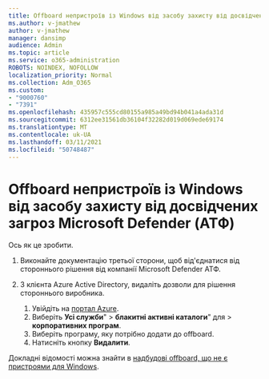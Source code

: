 ```yaml
---
title: Offboard непристроїв із Windows від засобу захисту від досвідчених загроз Microsoft Defender (АТФ)
ms.author: v-jmathew
author: v-jmathew
manager: dansimp
audience: Admin
ms.topic: article
ms.service: o365-administration
ROBOTS: NOINDEX, NOFOLLOW
localization_priority: Normal
ms.collection: Adm_O365
ms.custom:
- "9000760"
- "7391"
ms.openlocfilehash: 435957c555cd80155a985a49bd94b041a4ada31d
ms.sourcegitcommit: 6312ee31561db36104f32282d019d069ede69174
ms.translationtype: MT
ms.contentlocale: uk-UA
ms.lasthandoff: 03/11/2021
ms.locfileid: "50748487"
---
```

# <a name="offboard-non-windows-devices-from-microsoft-defender-advanced-threat-protection-atp"></a>Offboard непристроїв із Windows від засобу захисту від досвідчених загроз Microsoft Defender (АТФ)

Ось як це зробити.

1. Виконайте документацію третьої сторони, щоб від'єднатися від стороннього рішення від компанії Microsoft Defender АТФ.
2. З клієнта Azure Active Directory, видаліть дозволи для рішення стороннього виробника.

    1. Увійдіть на [портал Azure](https://go.microsoft.com/fwlink/?linkid=2125612).
    1. Виберіть **Усі служби**"  >  **блакитні активні каталоги**" для  >  **корпоративних програм**.
    1. Виберіть програму, яку потрібно додати до offboard.
    1. Натисніть кнопку **Видалити**.

Докладні відомості можна знайти в [надбудові offboard, що не є пристроями для Windows](https://go.microsoft.com/fwlink/?linkid=2143630).
